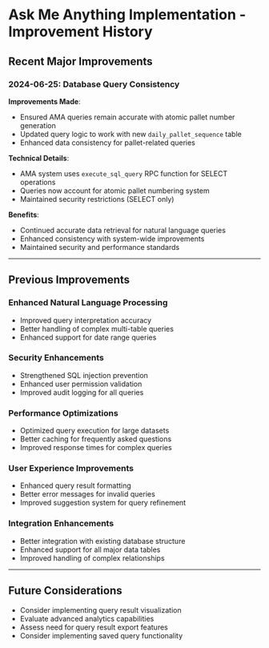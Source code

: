 # Ask Me Anything Implementation - Improvement History

## Recent Major Improvements

### 2024-06-25: Database Query Consistency

**Improvements Made**: 
- Ensured AMA queries remain accurate with atomic pallet number generation
- Updated query logic to work with new `daily_pallet_sequence` table
- Enhanced data consistency for pallet-related queries

**Technical Details**:
- AMA system uses `execute_sql_query` RPC function for SELECT operations
- Queries now account for atomic pallet numbering system
- Maintained security restrictions (SELECT only)

**Benefits**:
- Continued accurate data retrieval for natural language queries
- Enhanced consistency with system-wide improvements
- Maintained security and performance standards

---

## Previous Improvements

### Enhanced Natural Language Processing
- Improved query interpretation accuracy
- Better handling of complex multi-table queries
- Enhanced support for date range queries

### Security Enhancements
- Strengthened SQL injection prevention
- Enhanced user permission validation
- Improved audit logging for all queries

### Performance Optimizations
- Optimized query execution for large datasets
- Better caching for frequently asked questions
- Improved response times for complex queries

### User Experience Improvements
- Enhanced query result formatting
- Better error messages for invalid queries
- Improved suggestion system for query refinement

### Integration Enhancements
- Better integration with existing database structure
- Enhanced support for all major data tables
- Improved handling of complex relationships

---

## Future Considerations

- Consider implementing query result visualization
- Evaluate advanced analytics capabilities
- Assess need for query result export features
- Consider implementing saved query functionality 